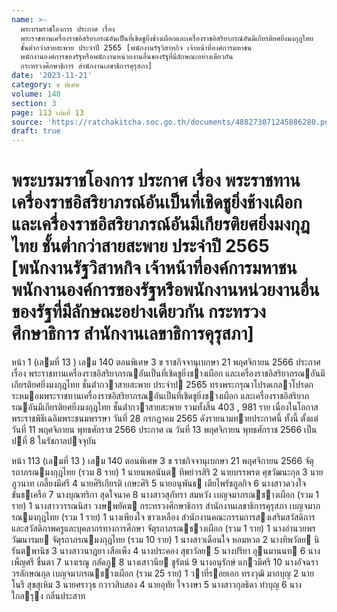 ```yaml
---
name: >-
  พระบรมราชโองการ ประกาศ เรื่อง
  พระราชทานเครื่องราชอิสริยาภรณ์อันเป็นที่เชิดชูยิ่งช้างเผือกและเครื่องราชอิสริยาภรณ์อันมีเกียรติยศยิ่งมงกุฎไทย
  ชั้นต่ำกว่าสายสะพาย ประจำปี 2565 [พนักงานรัฐวิสาหกิจ เจ้าหน้าที่องค์การมหาชน
  พนักงานองค์การของรัฐหรือพนักงานหน่วยงานอื่นของรัฐที่มีลักษณะอย่างเดียวกัน
  กระทรวงศึกษาธิการ สำนักงานเลขาธิการคุรุสภา]
date: '2023-11-21'
category: ข พิเศษ
volume: 140
section: 3
page: 113 เล่มที่ 13
source: 'https://ratchakitcha.soc.go.th/documents/488273071245886280.pdf'
draft: true
---
```


# พระบรมราชโองการ ประกาศ เรื่อง พระราชทานเครื่องราชอิสริยาภรณ์อันเป็นที่เชิดชูยิ่งช้างเผือกและเครื่องราชอิสริยาภรณ์อันมีเกียรติยศยิ่งมงกุฎไทย ชั้นต่ำกว่าสายสะพาย ประจำปี 2565 [พนักงานรัฐวิสาหกิจ เจ้าหน้าที่องค์การมหาชน พนักงานองค์การของรัฐหรือพนักงานหน่วยงานอื่นของรัฐที่มีลักษณะอย่างเดียวกัน กระทรวงศึกษาธิการ สำนักงานเลขาธิการคุรุสภา]

หน้า 1 (เลมที่ 13 ) เลม 140 ตอนพิเศษ 3 ข ราชกิจจานุเบกษา 21 พฤศจิกายน 2566 ประกาศ เรื่อง พระราชทานเครื่องราชอิสริยาภรณอันเป็นที่เชิดชูยิ่งชางเผือก และเครื่องราชอิสริยาภรณอันมีเกียรติยศยิ่งมงกุฎไทย ชั้นต่ํากวาสายสะพาย ประจําป 2565 ทรงพระกรุณาโปรดเกลาโปรดกระหมอมพระราชทานเครื่องราชอิสริยาภรณอันเป็นที่เชิดชูยิ่งชางเผือก และเครื่องราชอิสริยาภรณอันมีเกียรติยศยิ่งมงกุฎไทย ชั้นต่ํากวาสายสะพาย รวมทั้งสิ้น 403 , 981 ราย เนื่องในโอกาสพระราชพิธีเฉลิมพระชนมพรรษา วันที่ 28 กรกฎาคม 2565 ดังรายนามทายประกาศนี้ ทั้งนี้ ตั้งแต่วันที่ 11 พฤศจิกายน พุทธศักราช 2566 ประกาศ ณ วันที่ 13 พฤศจิกายน พุทธศักราช 2566 เป็นปที่ 8 ในรัชกาลปจจุบัน

หน้า 113 (เลมที่ 13 ) เลม 140 ตอนพิเศษ 3 ข ราชกิจจานุเบกษา 21 พฤศจิกายน 2566 จัตุรถาภรณมงกุฎไทย (รวม 8 ราย) 1 นายนพอนันต ทิพย์วรสิริ 2 นายบรรพรต ศุขวัฒนะกุล 3 นายภูวนาท เกลี้ยงมีศรี 4 นายศิริเกียรติ เกษะศิริ 5 นายอนุพันธ เตียไพรัชกูลกิจ 6 นางสาวดวงใจ ขันธเครือ 7 นางบุณฑริกา สุดใจนาค 8 นางสาวสุภัทรา สมหวัง เบญจมาภรณชางเผือก (รวม 1 ราย) 1 นางสาววรรณนิสา วงษพยัคฆ กระทรวงศึกษาธิการ สํานักงานเลขาธิการคุรุสภา เบญจมาภรณมงกุฎไทย (รวม 1 ราย) 1 นางเพียงใจ ขาวเหลือง สํานักงานคณะกรรมการสงเสริมสวัสดิการและสวัสดิภาพครูและบุคลากรทางการศึกษา จัตุรถาภรณชางเผือก (รวม 1 ราย) 1 นางอํานวยพร วัฒนารมย จัตุรถาภรณมงกุฎไทย (รวม 10 ราย) 1 นางสาวเดือนใจ หอมหวล 2 นางทิพวัลย นิรันตพานิช 3 นางสาวนาฎยา เสือเพ็ง 4 นางประคอง สุธาวัลย 5 นางปรียา อุนมานนท 6 นางเพ็ญศรี ชื่นตา 7 นางเรณู กลัดภู 8 นางเสาวนีย ชูรัตน์ 9 นางอนุรักษ์ แกวมีศรี 10 นางอัจฉรา วรลักษณกุล เบญจมาภรณชางเผือก (รวม 25 ราย) 1 วาที่รอยเอก ทรงวุฒิ มากบุญ 2 นายโนรี สุขสุเหิม 3 นายศราวุธ กวาวสิบสอง 4 นายอุทัย ใจวงษา 5 นางสาวกุลธิดา ทําบุญ 6 นางใกลรุง กลิ่นประสาท
